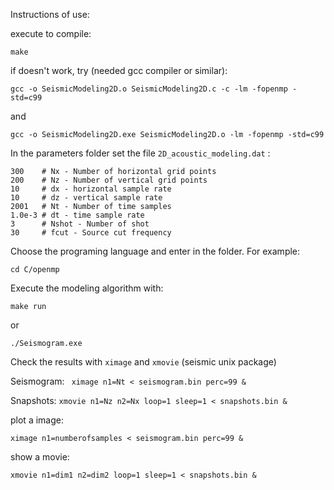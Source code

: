 Instructions of use:

execute to compile:
```
make  
```

if doesn't work, try (needed gcc compiler or similar):

```gcc -o SeismicModeling2D.o SeismicModeling2D.c -c -lm -fopenmp -std=c99```

and 

```gcc -o SeismicModeling2D.exe SeismicModeling2D.o -lm -fopenmp -std=c99```

In the parameters folder set the file ```2D_acoustic_modeling.dat``` :

```
300    # Nx - Number of horizontal grid points
200    # Nz - Number of vertical grid points
10     # dx - horizontal sample rate
10     # dz - vertical sample rate         
2001   # Nt - Number of time samples
1.0e-3 # dt - time sample rate      
3      # Nshot - Number of shot   
30     # fcut - Source cut frequency 
```

Choose the programing language and enter in the folder. For example:

``` cd C/openmp ```

Execute the modeling algorithm with:

``` make run ```

or

```./Seismogram.exe ```

Check the results with ```ximage``` and ```xmovie``` (seismic unix package)

Seismogram:
``` ximage n1=Nt < seismogram.bin perc=99 &```

Snapshots:
``` xmovie n1=Nz n2=Nx loop=1 sleep=1 < snapshots.bin & ```

plot a image:

```ximage n1=numberofsamples < seismogram.bin perc=99 &```

show a movie:

```xmovie n1=dim1 n2=dim2 loop=1 sleep=1 < snapshots.bin &```

